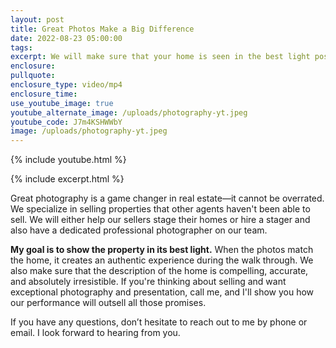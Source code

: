 ```yaml
---
layout: post
title: Great Photos Make a Big Difference
date: 2022-08-23 05:00:00
tags:
excerpt: We will make sure that your home is seen in the best light possible.
enclosure:
pullquote:
enclosure_type: video/mp4
enclosure_time:
use_youtube_image: true
youtube_alternate_image: /uploads/photography-yt.jpeg
youtube_code: J7m4KSHWWbY
image: /uploads/photography-yt.jpeg
---
```

{% include youtube.html %}

{% include excerpt.html %}

Great photography is a game changer in real estate—it cannot be overrated. We specialize in selling properties that other agents haven't been able to sell. We will either help our sellers stage their homes or hire a stager and also have a dedicated professional photographer on our team.

**My goal is to show the property in its best light.** When the photos match the home, it creates an authentic experience during the walk through. We also make sure that the description of the home is compelling, accurate, and absolutely irresistible. If you're thinking about selling and want exceptional photography and presentation, call me, and I'll show you how our performance will outsell all those promises.

If you have any questions, don’t hesitate to reach out to me by phone or email. I look forward to hearing from you.